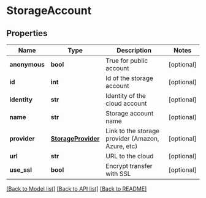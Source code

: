 # StorageAccount

## Properties
Name | Type | Description | Notes
------------ | ------------- | ------------- | -------------
**anonymous** | **bool** | True for public account | [optional] 
**id** | **int** | Id of the storage account | [optional] 
**identity** | **str** | Identity of the cloud account | [optional] 
**name** | **str** | Storage account name | [optional] 
**provider** | [**StorageProvider**](StorageProvider.md) | Link to the storage provider (Amazon, Azure, etc) | [optional] 
**url** | **str** | URL to the cloud | [optional] 
**use_ssl** | **bool** | Encrypt transfer with SSL | [optional] 

[[Back to Model list]](../README.md#documentation-for-models) [[Back to API list]](../README.md#documentation-for-api-endpoints) [[Back to README]](../README.md)


